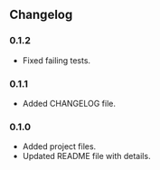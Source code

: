 Changelog
------------------------------------------------------------------------------
### 0.1.2
- Fixed failing tests.

### 0.1.1
- Added CHANGELOG file.

### 0.1.0
- Added project files.
- Updated README file with details.